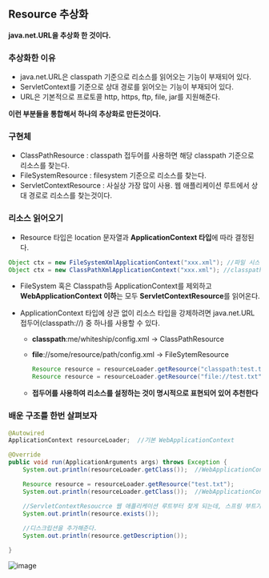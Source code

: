 ## Resource 추상화

**java.net.URL을 추상화 한 것이다.**



### 추상화한 이유

- java.net.URL은 classpath 기준으로 리소스를 읽어오는 기능이 부재되어 있다.
- ServletContext를 기준으로 상대 경로를 읽어오는 기능이 부재되어 있다.
- URL은 기본적으로 프로토콜 http, https, ftp, file, jar를 지원해준다.

**이런 부분들을 통합해서 하나의 추상화로 만든것이다.**



### 구현체

- ClassPathResource : classpath 접두어를 사용하면 해당 classpath 기준으로 리소스를 찾는다.
- FileSystemResource : filesystem 기준으로 리소스를 찾는다.
- ServletContextResource : 사실상 가장 많이 사용. 웹 애플리케이션 루트에서 상대 경로로 리소스를 찾는것이다.



### 리소스 읽어오기

- Resource 타입은 location 문자열과 **ApplicationContext 타입**에 따라 결정된다.

```java
Object ctx = new FileSystemXmlApplicationContext("xxx.xml"); //파일 시스템 리소스를 읽어온다.
Object ctx = new ClassPathXmlApplicationContext("xxx.xml");	//classpath 리소스를 읽어온다.
```

- FileSystem 혹은 Classpath등 ApplicationContext를 제외하고 **WebApplicationContext 이하**는 모두 **ServletContextResource**를 읽어온다.

- ApplicationContext 타입에 상관 없이 리소스 타입을 강제하려면 java.net.URL 접두어(classpath://) 중 하나를 사용할 수 있다.

  - **classpath**:me/whiteship/config.xml -> ClassPathResource

  - **file**://some/resource/path/config.xml -> FileSytemResource

    ```java
    Resource resource = resourceLoader.getResource("classpath:test.txt");
    Resource resource = resourceLoader.getResource("file://test.txt");
    ```

    

  - **접두어를 사용하여 리소스를 설정하는 것이 명시적으로 표현되어 있어 추천한다**



### 배운 구조를 한번 살펴보자

```java
@Autowired
ApplicationContext resourceLoader;	//기본 WebApplicationContext

@Override
public void run(ApplicationArguments args) throws Exception {
    System.out.println(resourceLoader.getClass());  //WebApplicationContext이므로 기본적으로 ServletContextResource가 됨

    Resource resource = resourceLoader.getResource("test.txt");
    System.out.println(resourceLoader.getClass());	//WebApplicationContext이므로 기본적으로 ServletContextResource가 됨

    //ServletContextResoucrce 웹 애플리케이션 루트부터 찾게 되는데, 스프링 부트가 띄워주는 내장형 톰캣에는 context path(루트)가 빈값이므로 리소스를 찾을 수 없다.
    System.out.println(resource.exists());	
    
    //디스크립션을 추가해준다.
    System.out.println(resource.getDescription());

}
```

![image](https://user-images.githubusercontent.com/40616436/72530073-ec1e5880-38b1-11ea-9c2c-004d34e90d59.png)
